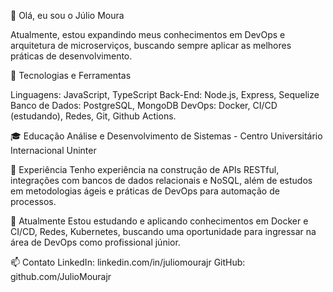 👋 Olá, eu sou o Júlio Moura

Atualmente, estou expandindo meus conhecimentos em DevOps e arquitetura de microserviços, buscando sempre aplicar as melhores práticas de desenvolvimento.

🚀 Tecnologias e Ferramentas

Linguagens: JavaScript, TypeScript
Back-End: Node.js, Express, Sequelize
Banco de Dados: PostgreSQL, MongoDB
DevOps: Docker, CI/CD (estudando), Redes, Git, Github Actions.

🎓 Educação
Análise e Desenvolvimento de Sistemas - Centro Universitário Internacional Uninter

💼 Experiência
Tenho experiência na construção de APIs RESTful, integrações com bancos de dados relacionais e NoSQL, além de estudos em metodologias ágeis e práticas de DevOps para automação de processos.

🌱 Atualmente
Estou estudando e aplicando conhecimentos em Docker e CI/CD, Redes, Kubernetes, buscando uma oportunidade para ingressar na área de DevOps como profissional júnior.

📫 Contato
LinkedIn: linkedin.com/in/juliomourajr
GitHub: github.com/JulioMourajr


